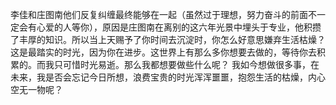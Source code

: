 李佳和庄图南他们反复纠缠最终能够在一起（虽然过于理想，努力奋斗的前面不一定会有心爱的人等你），原因是庄图南在离别的这六年光景中埋头于专业，他积攒了丰厚的知识。所以当上天赐予了你时间去沉淀时，你怎么好意思嫌弃生活枯燥？这是最踏实的时光，因为你在进步。这世界上有那么多你想要去做的，等待你去积累的。而我只可惜时光易逝。那么我都想要做些什么呢？
我如今想做很多事，在未来，我是否会忘记今日所想，浪费宝贵的时光浑浑噩噩，抱怨生活的枯燥，内心空无一物呢？